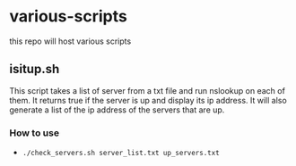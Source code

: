 # various-scripts
this repo will host various scripts

## isitup.sh

This script takes a list of server from a txt file and run nslookup on each of them.
It returns true if the server is up and display its ip address. It will also generate a list of the ip address of the servers that are up.

### How to use

- `./check_servers.sh server_list.txt up_servers.txt`
